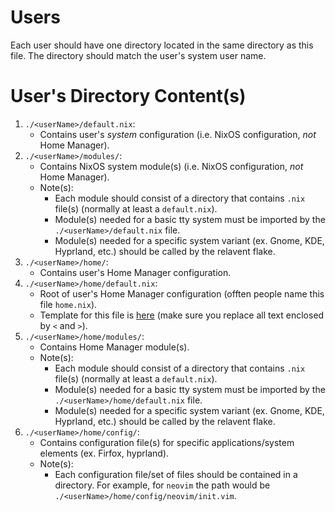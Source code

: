 # Users

Each user should have one directory located in the same directory as this file. The directory should match the user's system user name.

# User's Directory Content(s)

1. `./<userName>/default.nix`:
   - Contains user's *system* configuration (i.e. NixOS configuration, *not* Home Manager).
2. `./<userName>/modules/`:
   - Contains NixOS system module(s) (i.e. NixOS configuration, *not* Home Manager).
   - Note(s):
      - Each module should consist of a directory that contains `.nix` file(s) (normally at least a `default.nix`).
      - Module(s) needed for a basic tty system must be imported by the `./<userName>/default.nix` file.
      - Module(s) needed for a specific system variant (ex. Gnome, KDE, Hyprland, etc.) should be called by the relavent flake.
3. `./<userName>/home/`:
   - Contains user's Home Manager configuration.
4. `./<userName>/home/default.nix`:
   - Root of user's Home Manager configuration (offten people name this file `home.nix`).
   - Template for this file is [here](./docs/home-default.nix) (make sure you replace all text enclosed by `<` and `>`).
5. `./<userName>/home/modules/`:
   - Contains Home Manager module(s).
   - Note(s):
      - Each module should consist of a directory that contains `.nix` file(s) (normally at least a `default.nix`).
      - Module(s) needed for a basic tty system must be imported by the `./<userName>/home/default.nix` file.
      - Module(s) needed for a specific system variant (ex. Gnome, KDE, Hyprland, etc.) should be called by the relavent flake.
6. `./<userName>/home/config/`:
   - Contains configuration file(s) for specific applications/system elements (ex. Firfox, hyprland).
   - Note(s):
      - Each configuration file/set of files should be contained in a directory. For example, for `neovim` the path would be `./<userName>/home/config/neovim/init.vim`.

